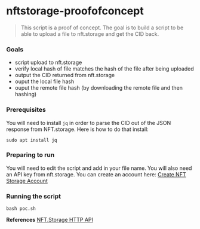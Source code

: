 # nftstorage-proofofconcept

> This script is a proof of concept. The goal is to build a script to be able to upload a file to
> nft.storage and get the CID back. 

### Goals
* script upload to nft.storage
* verify local hash of file matches the hash of the file after being uploaded
* output the CID returned from nft.storage
* ouput the local file hash
* ouput the remote file hash (by downloading the remote file and then hashing)

### Prerequisites
You will need to install `jq` in order to parse the CID out of the JSON response from NFT.storage. 
Here is how to do that install:
```
sudo apt install jq
```

### Preparing to run
You will need to edit the script and add in your file name.
You will also need an API key from nft.storage. You can create an account here: [Create NFT Storage Account](https://nft.storage/docs/#create-an-account)

### Running the script

```
bash poc.sh
```



**References**
[NFT.Storage HTTP API](https://nft.storage/api-docs/)

